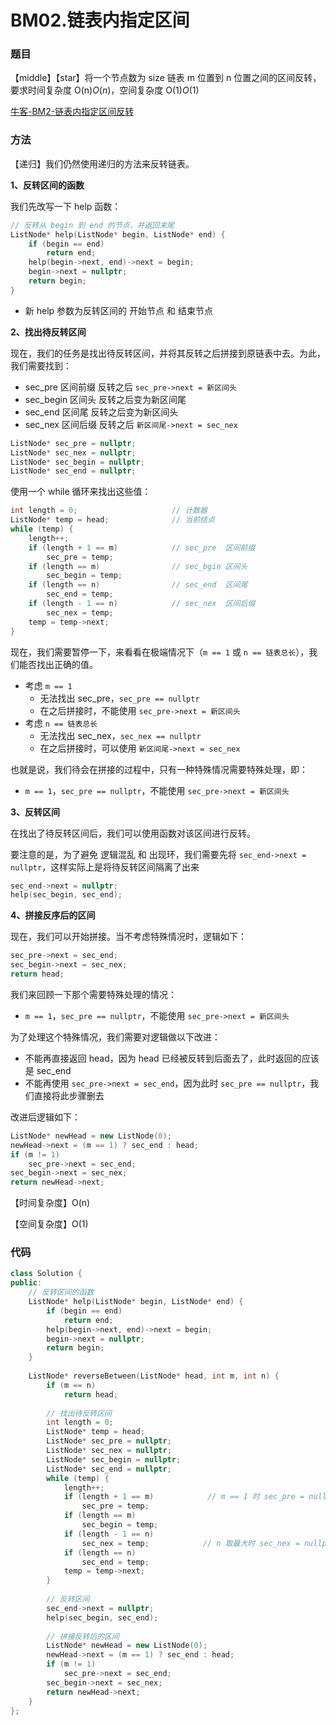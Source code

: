 # BM02.链表内指定区间

### 题目

【middle】【star】将一个节点数为 size 链表 m 位置到 n 位置之间的区间反转，要求时间复杂度 O(n)*O*(*n*)，空间复杂度 O(1)*O*(1)

[牛客-BM2-链表内指定区间反转](https://www.nowcoder.com/practice/b58434e200a648c589ca2063f1faf58c?tpId=295&tags=&title=&difficulty=0&judgeStatus=0&rp=0&sourceUrl=%2Fexam%2Foj%3Fpage%3D1%26tab%3D%25E7%25AE%2597%25E6%25B3%2595%25E7%25AF%2587%26topicId%3D295)

### 方法

【递归】我们仍然使用递归的方法来反转链表。

**1、反转区间的函数**

我们先改写一下 help 函数：

```cpp
// 反转从 begin 到 end 的节点，并返回末尾
ListNode* help(ListNode* begin, ListNode* end) {
    if (begin == end)
        return end;
    help(begin->next, end)->next = begin;
    begin->next = nullptr;
    return begin;
}
```

- 新 help 参数为反转区间的 开始节点 和 结束节点

**2、找出待反转区间**

现在，我们的任务是找出待反转区间，并将其反转之后拼接到原链表中去。为此，我们需要找到：

- sec_pre        区间前缀     反转之后 ```sec_pre->next = 新区间头```
- sec_begin    区间头         反转之后变为新区间尾
- sec_end       区间尾         反转之后变为新区间头
- sec_nex       区间后缀     反转之后 ```新区间尾->next = sec_nex```

```cpp
ListNode* sec_pre = nullptr;
ListNode* sec_nex = nullptr;
ListNode* sec_begin = nullptr;
ListNode* sec_end = nullptr;
```

使用一个 while 循环来找出这些值：

```cpp
int length = 0;						// 计数器
ListNode* temp = head;				// 当前结点
while (temp) {
    length++;
    if (length + 1 == m)            // sec_pre	区间前缀
        sec_pre = temp;
    if (length == m)				// sec_bgin	区间头
        sec_begin = temp;   
    if (length == n) 				// sec_end	区间尾
        sec_end = temp;
    if (length - 1 == n)			// sec_nex	区间后缀
        sec_nex = temp;
    temp = temp->next;
}
```

现在，我们需要暂停一下，来看看在极端情况下（```m == 1``` 或 ```n == 链表总长```），我们能否找出正确的值。

- 考虑 ```m == 1```
  - 无法找出 sec_pre，```sec_pre == nullptr```
  - 在之后拼接时，不能使用 ```sec_pre->next = 新区间头```
- 考虑 ```n == 链表总长```
  - 无法找出 sec_nex，```sec_nex == nullptr```
  - 在之后拼接时，可以使用 ```新区间尾->next = sec_nex```

也就是说，我们待会在拼接的过程中，只有一种特殊情况需要特殊处理，即：

- ```m == 1```，```sec_pre == nullptr```，不能使用 ```sec_pre->next = 新区间头```

**3、反转区间**

在找出了待反转区间后，我们可以使用函数对该区间进行反转。

要注意的是，为了避免 逻辑混乱 和 出现环，我们需要先将 ```sec_end->next = nullptr```，这样实际上是将待反转区间隔离了出来

```cpp
sec_end->next = nullptr;
help(sec_begin, sec_end);
```

**4、拼接反序后的区间**

现在，我们可以开始拼接。当不考虑特殊情况时，逻辑如下：

```cpp
sec_pre->next = sec_end;
sec_begin->next = sec_nex;
return head;
```

我们来回顾一下那个需要特殊处理的情况：

- ```m == 1```，```sec_pre == nullptr```，不能使用 ```sec_pre->next = 新区间头```

为了处理这个特殊情况，我们需要对逻辑做以下改进：

- 不能再直接返回 head，因为 head 已经被反转到后面去了，此时返回的应该是 sec_end
- 不能再使用 ```sec_pre->next = sec_end```，因为此时 ```sec_pre == nullptr```，我们直接将此步骤删去

改进后逻辑如下：

```cpp
ListNode* newHead = new ListNode(0);
newHead->next = (m == 1) ? sec_end : head;
if (m != 1)
    sec_pre->next = sec_end;
sec_begin->next = sec_nex;
return newHead->next;
```

【时间复杂度】O(n)

【空间复杂度】O(1)

### 代码

```cpp
class Solution {
public:
    // 反转区间的函数
    ListNode* help(ListNode* begin, ListNode* end) {
        if (begin == end)
            return end;
        help(begin->next, end)->next = begin;
        begin->next = nullptr;
        return begin;
    }
    
    ListNode* reverseBetween(ListNode* head, int m, int n) {
        if (m == n)
            return head;
        
        // 找出待反转区间
        int length = 0;
        ListNode* temp = head;
        ListNode* sec_pre = nullptr;
        ListNode* sec_nex = nullptr;
        ListNode* sec_begin = nullptr;
        ListNode* sec_end = nullptr;
        while (temp) {
            length++;
            if (length + 1 == m)            // m == 1 时 sec_pre = nullptr
                sec_pre = temp;
            if (length == m)
                sec_begin = temp;
            if (length - 1 == n)
                sec_nex = temp;            // n 取最大时 sec_nex = nullptr 
            if (length == n) 
                sec_end = temp;
            temp = temp->next;
        }
        
        // 反转区间
        sec_end->next = nullptr;
        help(sec_begin, sec_end);
        
        // 拼接反转后的区间
        ListNode* newHead = new ListNode(0);
        newHead->next = (m == 1) ? sec_end : head;
        if (m != 1)
            sec_pre->next = sec_end;
        sec_begin->next = sec_nex;
        return newHead->next;
    }
};
```


